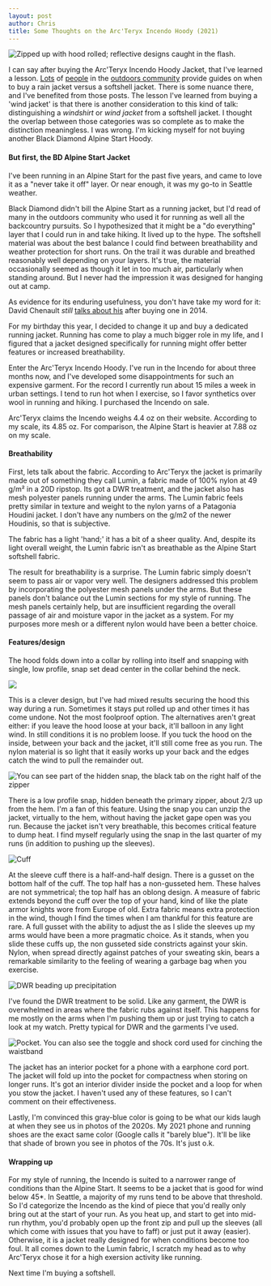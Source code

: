 ```yaml
---
layout: post
author: Chris
title: Some Thoughts on the Arc'Teryx Incendo Hoody (2021)
---
```


![Zipped up with hood rolled; reflective designs caught in the flash.](/assets/img/fulljacket.jpg)

I can say after buying the Arc'Teryx Incendo Hoody Jacket, that I've learned a lesson.  [Lots](https://sectionhiker.com/what-is-the-difference-between-a-hard-shell-jacket-and-a-softshell-jacket/) of [people](https://www.switchbacktravel.com/hardshell-vs-softshell-jackets) in the [outdoors community](https://www.adventurealan.com/best-lightweight-rain-jacket/) provide guides on when to buy a rain jacket versus a softshell jacket.  There is some nuance there, and I've benefited from those posts. The lesson I've learned from buying a 'wind jacket' is that there is another consideration to this kind of talk: distinguishing a *windshirt* or *wind jacket* from a softshell jacket.  I thought the overlap between those categories was so complete as to make the distinction meaningless.  I was wrong. I'm kicking myself for not buying another Black Diamond Alpine Start Hoody.  


#### But first, the BD Alpine Start Jacket

I've been running in an Alpine Start for the past five years, and came to love it as a "never take it off" layer.  Or near enough, it was my go-to in Seattle weather. 

Black Diamond didn't bill the Alpine Start as a running jacket, but I'd read of many in the outdoors community who used it for running as well all the backcountry pursuits.  So I hypothesized that it might be a "do everything" layer that I could run in and take hiking.  It lived up to the hype.  The softshell material was about the best balance I could find between breathability and weather protection for short runs.  On the trail it was durable and breathed reasonably well depending on your layers.  It's true, the material occasionally seemed as though it let in too much air, particularly when standing around.  But I never had the impression it was designed for hanging out at camp.

As evidence for its enduring usefulness, you don't have take my word for it: David Chenault *still* [talks about his](https://bedrockandparadox.com/2021/03/02/patagonia-stretch-terre-planing-hoody/) after buying one in 2014.  

For my birthday this year, I decided to change it up and buy a dedicated running jacket.  Running has come to play a much bigger role in my life, and I figured that a jacket designed specifically for running might offer better features or increased breathability.  

Enter the Arc'Teryx Incendo Hoody.  I've run in the Incendo for about three months now, and I've developed some disappointments for such an expensive garment.  For the record I currently run about 15 miles a week in urban settings.  I tend to run hot when I exercise, so I favor synthetics over wool in running and hiking.  I purchased the Incendo on sale.

Arc'Teryx claims the Incendo weighs 4.4 oz on their website.  According to my scale, its 4.85 oz.  For comparison, the Alpine Start is heavier at 7.88 oz on my scale.

#### Breathability

First, lets talk about the fabric.  According to Arc'Teryx the jacket is primarily made out of something they call Lumin, a fabric made of 100% nylon at 49 g/m² in a 20D ripstop.  Its got a DWR treatment, and the jacket also has mesh polyester panels running under the arms.  The Lumin fabric feels pretty similar in texture and weight to the nylon yarns of a Patagonia Houdini jacket.  I don't have any numbers on the g/m2 of the newer Houdinis, so that is subjective.

The fabric has a light 'hand;' it has a bit of a sheer quality. And, despite its light overall weight, the Lumin fabric isn't as breathable as the Alpine Start softshell fabric.  

The result for breathability is a surprise.  The Lumin fabric simply doesn't seem to pass air or vapor very well.  The designers addressed this problem by incorporating the polyester mesh panels under the arms.  But these panels don't balance out the Lumin sections for my style of running.  The mesh panels certainly help, but are insufficient regarding the overall passage of air and moisture vapor in the jacket as a system.  For my purposes more mesh or a different nylon would have been a better choice.


#### Features/design

The hood folds down into a collar by rolling into itself and snapping with single, low profile, snap set dead center in the collar behind the neck.  

![](/assets/img/hood.jpg)

This is a clever design, but I've had mixed results securing the hood this way during a run.  Sometimes it stays put rolled up and other times it has come undone.  Not the most foolproof option.  The alternatives aren't great either: if you leave the hood loose at your back, it'll balloon in any light wind.  In still conditions it is no problem loose.  If you tuck the hood on the inside, between your back and the jacket, it'll still come free as you run.  The nylon material is so light that it easily works up your back and the edges catch the wind to pull the remainder out.

![You can see part of the hidden snap, the black tab on the right half of the zipper](/assets/img/snap.jpg)

There is a low profile snap, hidden beneath the primary zipper, about 2/3 up from the hem.  I'm a fan of this feature.  Using the snap you can unzip the jacket, virtually to the hem, without having the jacket gape open was you run.  Because the jacket isn't very breathable, this becomes critical feature to dump heat.  I find myself regularly using the snap in the last quarter of my runs (in addition to pushing up the sleeves).  

![Cuff](/assets/img/cuff.jpg)

At the sleeve cuff there is a half-and-half design.  There is a gusset on the bottom half of the cuff.  The top half has a non-gusseted hem.  These halves are not symmetrical; the top half has an oblong design.  A measure of fabric extends beyond the cuff over the top of your hand, kind of like the plate armor knights wore from Europe of old.  Extra fabric means extra protection in the wind, though I find the times when I am thankful for this feature are rare.  A full gusset with the ability to adjust the as I slide the sleeves up my arms would have been a more pragmatic choice.  As it stands, when you slide these cuffs up, the non gusseted side constricts against your skin.  Nylon, when spread directly against patches of your sweating skin, bears a remarkable similarity to the feeling of wearing a garbage bag when you exercise.

![DWR beading up precipitation](/assets/img/dwr.jpg)

I've found the DWR treatment to be solid.  Like any garment, the DWR is overwhelmed in areas where the fabric rubs against itself.  This happens for me mostly on the arms when I'm pushing them up or just trying to catch a look at my watch.  Pretty typical for DWR and the garments I've used.

![Pocket. You can also see the toggle and shock cord used for cinching the waistband](/assets/img/pocket.jpg)

The jacket has an interior pocket for a phone with a earphone cord port.  The jacket will fold up into the pocket for compactness when storing on longer runs.  It's got an interior divider inside the pocket and a loop for when you stow the jacket.  I haven't used any of these features, so I can't comment on their effectiveness.

Lastly, I'm convinced this gray-blue color is going to be what our kids laugh at when they see us in photos of the 2020s.  My 2021 phone and running shoes are the exact same color (Google calls it "barely blue").  It'll be like that shade of brown you see in photos of the 70s.  It's just o.k.

#### Wrapping up

For my style of running, the Incendo is suited to a narrower range of conditions than the Alpine Start. It seems to be a jacket that is good for wind below 45*.  In Seattle, a majority of my runs tend to be above that threshold.  So I'd categorize the Incendo as the kind of piece that you'd really only bring out at the start of your run.  As you heat up, and start to get into mid-run rhythm, you'd probably open up the front zip and pull up the sleeves (all which come with issues that you have to faff) or just put it away (easier).  Otherwise, it is a jacket really designed for when conditions become too foul.  It all comes down to the Lumin fabric, I scratch my head as to why Arc'Teryx chose it for a high exersion activity like running. 

Next time I'm buying a softshell.

